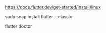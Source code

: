 
https://docs.flutter.dev/get-started/install/linux


sudo snap install flutter --classic

 

flutter doctor